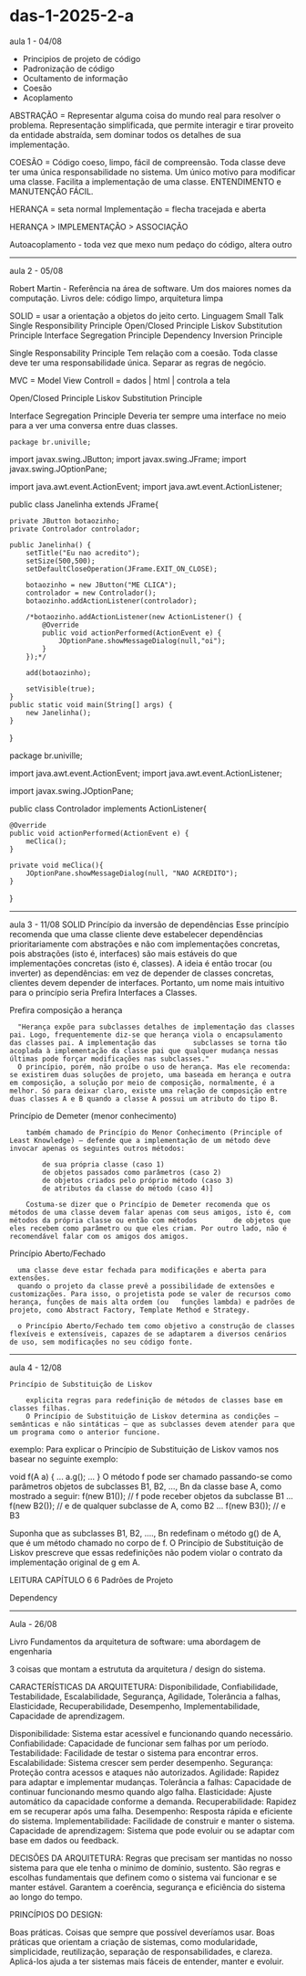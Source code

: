 # das-1-2025-2-a

aula 1 - 04/08

- Principios de projeto de código
- Padronização de código
- Ocultamento de informação
- Coesão
- Acoplamento

ABSTRAÇÃO = Representar alguma coisa do mundo real para resolver o problema. Representação simplificada, que permite interagir e tirar proveito da entidade abstraída, sem dominar todos os detalhes de sua implementação.

COESÃO = Código coeso, limpo, fácil de compreensão. Toda classe deve ter uma única responsabilidade no sistema. Um único motivo para modificar uma classe. Facilita a implementação de uma classe. ENTENDIMENTO e MANUTENÇÃO FÁCIL. 

HERANÇA = seta normal
Implementação = flecha tracejada e aberta

HERANÇA > IMPLEMENTAÇÃO > ASSOCIAÇÃO


Autoacoplamento - toda vez que mexo num pedaço do código, altera outro

_______________________________________________________________________________________________________________________________________
aula 2 - 05/08

Robert Martin - Referência na área de software. Um dos maiores nomes da computação.
  Livros dele: código limpo, arquitetura limpa

SOLID = usar a orientação a objetos do jeito certo. Linguagem Small Talk
  Single Responsibility Principle
  Open/Closed Principle
  Liskov Substitution Principle
  Interface Segregation Principle
  Dependency Inversion Principle

  Single Responsability Principle
    Tem relação com a coesão.
    Toda classe deve ter uma responsabilidade única.
    Separar as regras de negócio.

  MVC = Model View Controll = dados  | html  | controla a tela

  
  Open/Closed Principle
  Liskov Substitution Principle
  
  Interface Segregation Principle
    Deveria ter sempre uma interface no meio para a ver uma conversa entre duas classes.


    package br.univille;

import javax.swing.JButton;
import javax.swing.JFrame;
import javax.swing.JOptionPane;

import java.awt.event.ActionEvent;
import java.awt.event.ActionListener;


public class Janelinha extends JFrame{

    private JButton botaozinho;
    private Controlador controlador;

    public Janelinha() {
        setTitle("Eu nao acredito");
        setSize(500,500);
        setDefaultCloseOperation(JFrame.EXIT_ON_CLOSE);

        botaozinho = new JButton("ME CLICA");
        controlador = new Controlador();
        botaozinho.addActionListener(controlador);

        /*botaozinho.addActionListener(new ActionListener() {
            @Override
            public void actionPerformed(ActionEvent e) {
                JOptionPane.showMessageDialog(null,"oi");
            }
        });*/
        
        add(botaozinho);

        setVisible(true);
    }
    public static void main(String[] args) {
        new Janelinha();
    }
}



package br.univille;

import java.awt.event.ActionEvent;
import java.awt.event.ActionListener;

import javax.swing.JOptionPane;

public class Controlador implements ActionListener{

    @Override
    public void actionPerformed(ActionEvent e) {
        meClica();
    }

    private void meClica(){
        JOptionPane.showMessageDialog(null, "NAO ACREDITO");
    }
    
    
}


_____________________________________________________________________________________________
aula 3 - 11/08
SOLID
  Princípio da inversão de dependências
    Esse princípio recomenda que uma classe cliente deve estabelecer dependências prioritariamente com abstrações e não com implementações concretas, pois abstrações (isto é,            interfaces) são mais estáveis do que implementações concretas (isto é, classes). A ideia é então trocar (ou inverter) as dependências: em vez de depender de classes concretas, clientes devem depender de interfaces. Portanto, um nome mais intuitivo para o princípio seria Prefira Interfaces a Classes.

  Prefira composição a herança

      "Herança expõe para subclasses detalhes de implementação das classes pai. Logo, frequentemente diz-se que herança viola o encapsulamento das classes pai. A implementação das         subclasses se torna tão acoplada à implementação da classe pai que qualquer mudança nessas últimas pode forçar modificações nas subclasses."
      O princípio, porém, não proíbe o uso de herança. Mas ele recomenda: se existirem duas soluções de projeto, uma baseada em herança e outra em composição, a solução por meio de composição, normalmente, é a melhor. Só para deixar claro, existe uma relação de composição entre duas classes A e B quando a classe A possui um atributo do tipo B.
  
  Princípio de Demeter (menor conhecimento)

        também chamado de Princípio do Menor Conhecimento (Principle of Least Knowledge) — defende que a implementação de um método deve invocar apenas os seguintes outros métodos:

            de sua própria classe (caso 1)
            de objetos passados como parâmetros (caso 2)
            de objetos criados pelo próprio método (caso 3)
            de atributos da classe do método (caso 4)]

        Costuma-se dizer que o Princípio de Demeter recomenda que os métodos de uma classe devem falar apenas com seus amigos, isto é, com métodos da própria classe ou então com métodos         de objetos que eles recebem como parâmetro ou que eles criam. Por outro lado, não é recomendável falar com os amigos dos amigos.
    
  Princípio Aberto/Fechado

      uma classe deve estar fechada para modificações e aberta para extensões.
      quando o projeto da classe prevê a possibilidade de extensões e customizações. Para isso, o projetista pode se valer de recursos como herança, funções de mais alta ordem (ou   funções lambda) e padrões de projeto, como Abstract Factory, Template Method e Strategy.

      o Princípio Aberto/Fechado tem como objetivo a construção de classes flexíveis e extensíveis, capazes de se adaptarem a diversos cenários de uso, sem modificações no seu código fonte.

      
_______________________________________________________________________________________________
aula 4 - 12/08

    Princípio de Substituição de Liskov 

        explicita regras para redefinição de métodos de classes base em classes filhas. 
        O Princípio de Substituição de Liskov determina as condições — semânticas e não sintáticas — que as subclasses devem atender para que um programa como o anterior funcione.


exemplo:
Para explicar o Princípio de Substituição de Liskov vamos nos basear no seguinte exemplo:

void f(A a) {
  ...
  a.g();
  ...
}
O método f pode ser chamado passando-se como parâmetros objetos de subclasses B1, B2, …, Bn da classe base A, como mostrado a seguir:
f(new B1());  // f pode receber objetos da subclasse B1 
...
f(new B2());  // e de qualquer subclasse de A, como B2
...
f(new B3());  // e B3

Suponha que as subclasses B1, B2, …., Bn redefinam o método g() de A, que é um método chamado no corpo de f. O Princípio de Substituição de Liskov prescreve que essas redefinições não podem violar o contrato da implementação original de g em A.
    
LEITURA CAPÍTULO 6
6 Padrões de Projeto




  
  Dependency 

  _____________________________________________________________________________________
  Aula - 26/08

  Livro Fundamentos da arquitetura de software: uma abordagem de engenharia

  3 coisas que montam a estrututa da arquitetura / design do sistema.

  CARACTERÍSTICAS DA ARQUITETURA:
    Disponibilidade, Confiabilidade, Testabilidade, Escalabilidade, Segurança, Agilidade, Tolerância a falhas, Elasticidade, Recuperabilidade, Desempenho,        Implementabilidade, Capacidade de aprendizagem.

Disponibilidade: Sistema estar acessível e funcionando quando necessário.
Confiabilidade: Capacidade de funcionar sem falhas por um período.
Testabilidade: Facilidade de testar o sistema para encontrar erros.
Escalabilidade: Sistema crescer sem perder desempenho.
Segurança: Proteção contra acessos e ataques não autorizados.
Agilidade: Rapidez para adaptar e implementar mudanças.
Tolerância a falhas: Capacidade de continuar funcionando mesmo quando algo falha.
Elasticidade: Ajuste automático da capacidade conforme a demanda.
Recuperabilidade: Rapidez em se recuperar após uma falha.
Desempenho: Resposta rápida e eficiente do sistema.
Implementabilidade: Facilidade de construir e manter o sistema.
Capacidade de aprendizagem: Sistema que pode evoluir ou se adaptar com base em dados ou feedback.


  DECISÕES DA ARQUITETURA:
    Regras que precisam ser mantidas no nosso sistema para que ele tenha o minimo de domínio, sustento.
    São regras e escolhas fundamentais que definem como o sistema vai funcionar e se manter estável. Garantem a coerência, segurança e eficiência do sistema ao longo do tempo.

  PRINCÍPIOS DO DESIGN:

  Boas práticas. Coisas que sempre que possível deveríamos usar.
  Boas práticas que orientam a criação de sistemas, como modularidade, simplicidade, reutilização, separação de responsabilidades, e clareza. Aplicá-los ajuda a ter sistemas mais fáceis de entender, manter e evoluir.
